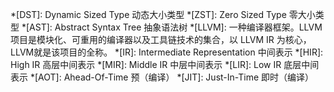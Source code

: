 *[DST]: Dynamic Sized Type 动态大小类型
*[ZST]: Zero Sized Type 零大小类型
*[AST]: Abstract Syntax Tree 抽象语法树
*[LLVM]: 一种编译器框架。LLVM 项目是模块化、可重用的编译器以及工具链技术的集合，以 LLVM IR 为核心，LLVM就是该项目的全称。
*[IR]: Intermediate Representation 中间表示
*[HIR]: High IR 高层中间表示
*[MIR]: Middle IR 中层中间表示
*[LIR]: Low IR 底层中间表示
*[AOT]: Ahead-Of-Time 预（编译）
*[JIT]: Just-In-Time 即时（编译）
